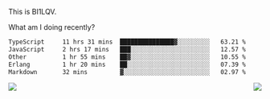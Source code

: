 This is BI1LQV.

What am I doing recently?

<!--START_SECTION:waka-->

```txt
TypeScript     11 hrs 31 mins  ███████████████▓░░░░░░░░░   63.21 %
JavaScript     2 hrs 17 mins   ███░░░░░░░░░░░░░░░░░░░░░░   12.57 %
Other          1 hr 55 mins    ██▓░░░░░░░░░░░░░░░░░░░░░░   10.55 %
Erlang         1 hr 20 mins    ██░░░░░░░░░░░░░░░░░░░░░░░   07.39 %
Markdown       32 mins         ▓░░░░░░░░░░░░░░░░░░░░░░░░   02.97 %
```

<!--END_SECTION:waka-->
<img align="right" src="https://github-readme-stats.vercel.app/api?username=bi1lqv&show_icons=true&count_private=true">

<img src="https://metrics.lecoq.io/bi1lqv?template=classic&base.activity=0&base.community=0&base.repositories=0&base.metadata=0&isocalendar=1&base=header%2C%20activity%2C%20community%2C%20repositories%2C%20metadata&base.indepth=false&base.hireable=false&isocalendar=false&isocalendar.duration=full-year&config.timezone=Asia%2FShanghai">
